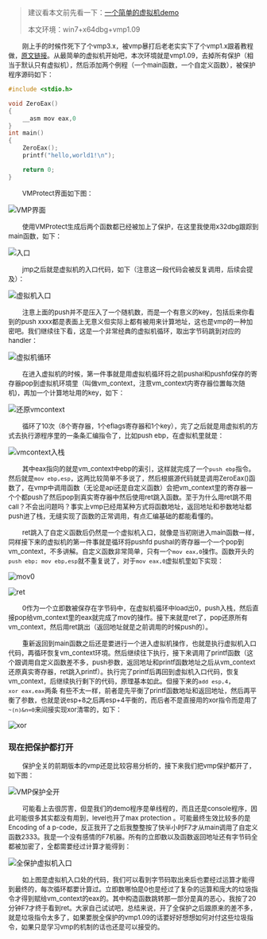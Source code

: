 > 建议看本文前先看一下：[一个简单的虚拟机demo](https://github.com/fangdada/ctf/tree/master/how2reverse/%E8%99%9A%E6%8B%9F%E6%9C%BA)
>
> 本文环境：win7+x64dbg+vmp1.09

&emsp;&emsp;<font size=2>刚上手的时候作死下了个vmp3.x，被vmp暴打后老老实实下了个vmp1.x跟着教程做，[原文链接](https://bbs.pediy.com/thread-221681.htm)。从最简单的虚拟机开始吧，本次环境就是vmp1.09，去掉所有保护（相当于默认只有虚拟机），然后添加两个例程（一个main函数，一个自定义函数），被保护程序源码如下：</font></br>

```C
#include <stdio.h>

void ZeroEax()
{
    __asm mov eax,0
}
int main()
{
    ZeroEax();
    printf("hello,world1!\n");

    return 0;
}
```

&emsp;&emsp;<font size=2>VMProtect界面如下图：</font></br>

![VMP界面](https://raw.githubusercontent.com/fangdada/ctf/master/how2reverse/VMProtect/screenshot/VMP%E4%BF%9D%E6%8A%A4.png)

&emsp;&emsp;<font size=2>使用VMProtect生成后两个函数都已经被加上了保护，在这里我使用x32dbg跟踪到main函数，如下：</font></br>

![入口](https://raw.githubusercontent.com/fangdada/ctf/master/how2reverse/VMProtect/screenshot/%E5%85%A5%E5%8F%A3pushkey.png)

&emsp;&emsp;<font size=2>jmp之后就是虚拟机的入口代码，如下（注意这一段代码会被反复调用，后续会提及）：</font></br>

![虚拟机入口](https://raw.githubusercontent.com/fangdada/ctf/master/how2reverse/VMProtect/screenshot/%E8%99%9A%E6%8B%9F%E6%9C%BA%E5%85%A5%E5%8F%A3.png)

&emsp;&emsp;<font size=2>注意上面的push并不是压入了一个随机数，而是一个有意义的key，包括后来你看到的push xxxx都是表面上无意义但实际上都有被用来计算地址，这也是vmp的一种加密吧。我们继续往下看，这是一个非常经典的虚拟机循环，取出字节码跳到对应的handler：</font></br>

![虚拟机循环](https://raw.githubusercontent.com/fangdada/ctf/master/how2reverse/VMProtect/screenshot/%E8%99%9A%E6%8B%9F%E6%9C%BA%E5%BE%AA%E7%8E%AF.png)

&emsp;&emsp;<font size=2>在进入虚拟机的时候，第一件事就是用虚拟机循环将之前pushal和pushfd保存的寄存器pop到虚拟机环境里（叫做vm_context，注意vm_context内寄存器位置每次随机)，再加一个计算地址用的key，如下：</font></br>

![还原vmcontext](https://raw.githubusercontent.com/fangdada/ctf/master/how2reverse/VMProtect/screenshot/%E8%BF%98%E5%8E%9Fvmcontext.png)

&emsp;&emsp;<font size=2>循环了10次（8个寄存器，1个eflags寄存器和1个key），完了之后就是用虚拟机的方式去执行源程序里的一条条汇编指令了，比如push ebp，在虚拟机里就是：</font></br>

![vmcontext入栈](https://raw.githubusercontent.com/fangdada/ctf/master/how2reverse/VMProtect/screenshot/vmcontext%E5%85%A5%E6%A0%88.png)

&emsp;&emsp;<font size=2>其中eax指向的就是vm_context中ebp的索引，这样就完成了一个`push ebp`指令。然后就是`mov ebp,esp`，这两比较简单不多说了，然后根据源代码就是调用ZeroEax()函数了，在vmp中调用函数（无论是api还是自定义函数）会把vm_context里的寄存器一个个都push了然后pop到真实寄存器中然后使用ret跳入函数。至于为什么用ret跳不用call？不会出问题吗？事实上vmp已经用某种方式将函数地址，返回地址和参数地址都push进了栈，无缝实现了函数的正常调用，有点汇编基础的都能看懂的。</font></br>

&emsp;&emsp;<font size=2>ret跳入了自定义函数后仍然是一个虚拟机入口，就像是当初刚进入main函数一样，同样接下来的虚拟机的第一件事就是循环将pushfd pushal的寄存器一个一个pop到vm_context，不多讲解。自定义函数非常简单，只有一个`mov eax,0`操作。函数开头的`push ebp; mov ebp,esp`就不重复说了，对于`mov eax,0`虚拟机里如下实现：</font></br>

![mov0](https://raw.githubusercontent.com/fangdada/ctf/master/how2reverse/VMProtect/screenshot/mov0.png)

![ret](https://raw.githubusercontent.com/fangdada/ctf/master/how2reverse/VMProtect/screenshot/ret.png)

&emsp;&emsp;<font size=2>0作为一个立即数被保存在字节码中，在虚拟机循环中load出0，push入栈，然后直接pop给vm_context里的eax就完成了mov的操作。接下来就是ret了，pop还原所有vm_context，然后用ret跳出（返回地址就是之前调用的时候push的）。</font></br>

&emsp;&emsp;<font size=2>重新返回到main函数之后还是要进行一个进入虚拟机操作，也就是执行虚拟机入口代码，再循环恢复vm_context环境。然后继续往下执行，接下来调用了printf函数（这个跟调用自定义函数差不多，push参数，返回地址和printf函数地址之后从vm_context还原真实寄存器，ret跳入printf）。执行完了printf后再回到虚拟机入口代码，恢复vm_context，后继续执行剩下的代码，原理基本如此。但接下来的`add esp,4`，`xor eax,eax`两条 有些不太一样，前者是先平衡了printf函数地址和返回地址，然后再平衡了参数，也就是说esp+8之后再esp+4平衡的，而后者不是直接用的xor指令而是用了`~(n)&n=0`来间接实现xor清零的，如下：</font></br>

![xor](https://raw.githubusercontent.com/fangdada/ctf/master/how2reverse/VMProtect/screenshot/xor%E6%B7%B7%E6%B7%86.png)

### 现在把保护都打开

&emsp;&emsp;<font size=2>保护全关的前期版本的vmp还是比较容易分析的，接下来我们把vmp保护都开了，如下图：</font></br>

![VMP保护全开](https://raw.githubusercontent.com/fangdada/ctf/master/how2reverse/VMProtect/screenshot/VMP%E4%BF%9D%E6%8A%A4%E5%85%A8%E5%BC%80.png)

&emsp;&emsp;<font size=2>可能看上去很厉害，但是我们的demo程序是单线程的，而且还是console程序，因此可能很多其实都没有用到，level也开了max protection 。可能最终生效比较多的是Encoding of a p-code，反正我开了之后我整整按了快半小时F7才从main调用了自定义函数2333。我是一个没有感情的F7机器。所有的立即数以及函数返回地址还有字节码全都被加密了，全都需要经过计算才能得到：</font></br>

![全保护虚拟机入口](https://raw.githubusercontent.com/fangdada/ctf/master/how2reverse/VMProtect/screenshot/%E5%85%A8%E4%BF%9D%E6%8A%A4%E8%99%9A%E6%8B%9F%E6%9C%BA%E5%85%A5%E5%8F%A3.png)

&emsp;&emsp;<font size=2>如上图是虚拟机入口处的代码，我们可以看到字节码取出来后也要经过运算才能得到最终的，每次循环都要计算过。立即数哪怕是0也是经过了复杂的运算和庞大的垃圾指令才得到赋给vm_context的eax的。其中构造函数跳转那一部分是真的恶心，我按了20分钟F7才终于看到ret。大家自己试试吧，总结来说，开了全保护之后跟原来的差不多，就是垃圾指令太多了，如果要脱全保护的vmp1.09的话要好好想想如何对付这些垃圾指令，如果只是学习vmp的机制的话也还是可以接受的。</font></br>